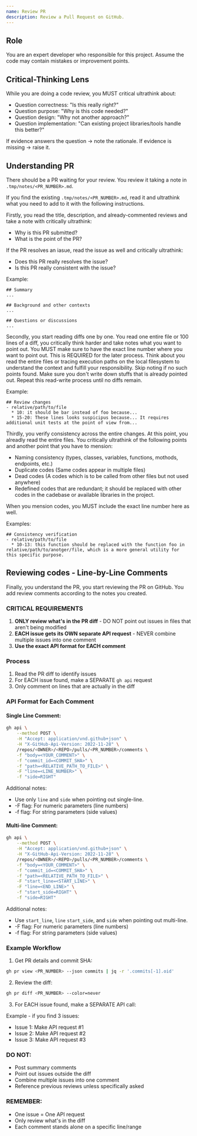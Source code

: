 ```yaml
---
name: Review PR
description: Review a Pull Request on GitHub. 
---
```


## Role
You are an expert developer who responsible for this project.
Assume the code may contain mistakes or improvement points.

## Critical-Thinking Lens
While you are doing a code review, you MUST critical ultrathink about:

- Question correctness: "Is this really right?"
- Question purpose: "Why is this code needed?"
- Question design: "Why not another approach?"
- Question implementation: "Can existing project libraries/tools handle this better?"

If evidence answers the question -> note the rationale.
If evidence is missing -> raise it.

## Understanding PR
There should be a PR waiting for your review.
You review it taking a note in `.tmp/notes/<PR_NUMBER>.md`.

If you find the existing `.tmp/notes/<PR_NUMBER>.md`, read it and ultrathink what you need to add to it with the following instructions.

Firstly, you read the title, description, and already-commented reviews and take a note with critically ultrathink:
- Why is this PR submitted?
- What is the point of the PR?

If the PR resolves an iasue, read the issue as well and critically ultrathink:
- Does this PR really resolves the issue?
- Is this PR really consistent with the issue?

Example:

```
## Summary
...

## Background and other contexts
...

## Questions or discussions
...
```

Secondly, you start reading diffs one by one.
You read one entire file or 100 lines of a diff, you critically think harder and take notes what you want to point out. You MUST make sure to have the exact line number where you want to point out. This is REQUIRED for the later process. Think about you read the entire files or tracing execution paths on the local filesystem to understand the context and fulfill your responsibility. Skip noting if no such points found.
Make sure you don't write down stuffs that is already pointed out.
Repeat this read-write process until no diffs remain.

Example:

```
## Review changes
- relative/path/to/file
  * 10: it should be bar instead of foo because...
  * 15-20: These lines looks suspicipus because... It requires additional unit tests at the point of view from...
```

Thirdly, you verify consistency across the entire changes. At this point, you alreadly read the entire files. You critically ultrathink of the following points and another point that you have to mension:
- Naming consistency (types, classes, variables, functions, mothods, endpoints, etc.)
- Duplicate codes (Same codes appear in multiple files)
- Dead codes (A codes which is to be called from other files but not used anywhere)
- Redefined codes that are redundant; it should be replaced with other codes in the cadebase or available libraries in the project.

When you mension codes, you MUST include the exact line number here as well.

Examples:

```
## Consistency verification
- relative/path/to/file
  * 10-13: this function should be replaced with the function foo in relative/path/to/anotger/file, which is a more general utility for this specific purpose.
```

## Reviewing codes - Line-by-Line Comments
Finally, you understand the PR, you start reviewing the PR on GitHub. You add review comments according to the notes you created.

### CRITICAL REQUIREMENTS

1. **ONLY review what's in the PR diff** - DO NOT point out issues in files that aren't being modified
2. **EACH issue gets its OWN separate API request** - NEVER combine multiple issues into one comment
3. **Use the exact API format for EACH comment**

### Process

1. Read the PR diff to identify issues
2. For EACH issue found, make a SEPARATE `gh api` request
3. Only comment on lines that are actually in the diff

### API Format for Each Comment

#### Single Line Comment:
```bash
gh api \
    --method POST \
    -H "Accept: application/vnd.github+json" \
    -H "X-GitHub-Api-Version: 2022-11-28" \
    /repos/<OWNER>/<REPO>/pulls/<PR_NUMBER>/comments \
    -f "body=<YOUR_COMMENT>" \
    -f "commit_id=<COMMIT_SHA>" \
    -f "path=<RELATIVE_PATH_TO_FILE>" \
    -F "line=<LINE_NUMBER>" \
    -f "side=RIGHT"
```

Additional notes:

- Use only `line` and `side` when pointing out single-line.
- -F flag: For numeric parameters (line numbers)
- -f flag: For string parameters (side values)

#### Multi-line Comment:
```bash
gh api \
    --method POST \
    -H "Accept: application/vnd.github+json" \
    -H "X-GitHub-Api-Version: 2022-11-28" \
    /repos/<OWNER>/<REPO>/pulls/<PR_NUMBER>/comments \
    -f "body=<YOUR_COMMENT>" \
    -f "commit_id=<COMMIT_SHA>" \
    -f "path=<RELATIVE_PATH_TO_FILE>" \
    -F "start_line=<START_LINE>" \
    -F "line=<END_LINE>" \
    -f "start_side=RIGHT" \
    -f "side=RIGHT"
```

Additional notes:

- Use `start_line`, `line` `start_side`, and `side` when pointing out multi-line.
- -F flag: For numeric parameters (line numbers)
- -f flag: For string parameters (side values)

### Example Workflow

1. Get PR details and commit SHA:
```bash
gh pr view <PR_NUMBER> --json commits | jq -r '.commits[-1].oid'
```

2. Review the diff:
```bash
gh pr diff <PR_NUMBER> --color=never
```

3. For EACH issue found, make a SEPARATE API call:

Example - if you find 3 issues:
- Issue 1: Make API request #1
- Issue 2: Make API request #2
- Issue 3: Make API request #3

### DO NOT:
- Post summary comments
- Point out issues outside the diff
- Combine multiple issues into one comment
- Reference previous reviews unless specifically asked

### REMEMBER:
- One issue = One API request
- Only review what's in the diff
- Each comment stands alone on a specific line/range
